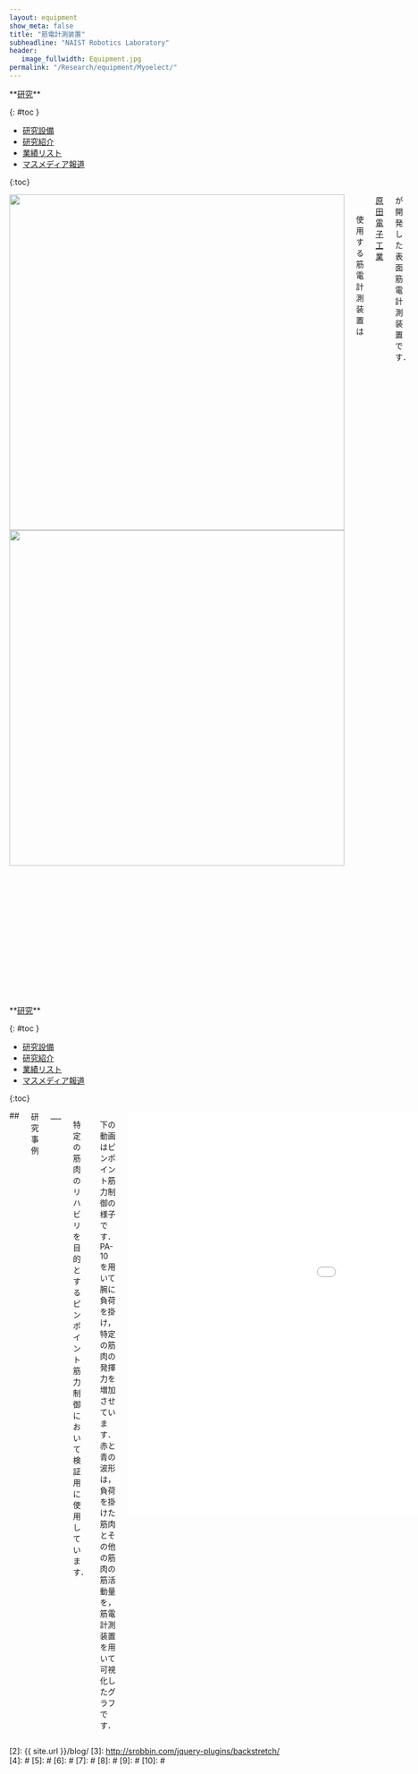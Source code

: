 ```yaml
---
layout: equipment
show_meta: false
title: "筋電計測装置"
subheadline: "NAIST Robotics Laboratory"
header:
   image_fullwidth: Equipment.jpg
permalink: "/Research/equipment/Myoelect/"
---
```


<div class="row">
<div class="medium-4 medium-push-8 columns" markdown="1">
<div class="panel radius" markdown="1">
**<a href="{{ site.url }}{{ site.baseurl }}/Research/">研究</a>**

{: #toc }
*  <a href="{{ site.url }}{{ site.baseurl }}/Research/equipment/">研究設備</a>  
*  <a href="{{ site.url }}{{ site.baseurl }}/Research/topics/">研究紹介</a>  
*  <a href="{{ site.url }}{{ site.baseurl }}/Research/publication/">業績リスト</a>  
*  <a href="{{ site.url }}{{ site.baseurl }}/Research/press/">マスメディア報道</a>  

{:toc}
</div>
</div><!-- /.medium-4.columns -->

<div class="medium-8 medium-pull-4 columns" markdown="1">
<div style="text-align:center">
<img class="t50" src="{{ site.urlimg }}Myoelect＿equipment.jpg" alt="" style="width: 600px;" style="height: 350px;">
<img class="t50" src="{{ site.urlimg }}dispo.jpg" alt="" style="width: 600px;" style="height: 350px;">
</div>
<br/>
<br/>
使用する筋電計測装置は<a href="http://www.h-e-i.co.jp/">原田電子工業</a>が開発した表面筋電計測装置です．

筋肉の活動量を評価する目的で使用されています．

筋肉が収縮する際に発生する微弱な電位を検知します．計測したい筋肉周辺の皮膚表面にディスポ電極を貼りつけ，計測機器を接続することでその電位を計測します．

<div class="image_margin" style>
    
</div>

</div>
</div><!-- /.row -->

<div class="row">
<div class="medium-4 medium-push-8 columns" markdown="1">
<div class="panel radius" markdown="1">
**<a href="{{ site.url }}{{ site.baseurl }}/Research/">研究</a>**

{: #toc }
*  <a href="{{ site.url }}{{ site.baseurl }}/Research/equipment/">研究設備</a>  
*  <a href="{{ site.url }}{{ site.baseurl }}/Research/topics/">研究紹介</a>  
*  <a href="{{ site.url }}{{ site.baseurl }}/Research/publication/">業績リスト</a>  
*  <a href="{{ site.url }}{{ site.baseurl }}/Research/press/">マスメディア報道</a>  

{:toc}
</div>
</div><!-- /.medium-4.columns -->

<div class="medium-8 medium-pull-4 columns" markdown="1">
## <span style="font-size: 100%">研究事例</span>
___

特定の筋肉のリハビリを目的とするピンポイント筋力制御において検証用に使用しています．

下の動画はピンポイント筋力制御の様子です．PA-10を用いて腕に負荷を掛け，特定の筋肉の発揮力を増加させています．赤と青の波形は，負荷を掛けた筋肉とその他の筋肉の筋活動量を，筋電計測装置を用いて可視化したグラフです．
 
<div style="text-align:center">
<div class="flex-video">
        <iframe width="1280" height="720" src="//www.youtube.com/embed/UvVWkq9jGu8" frameborder="0" allowfullscreen></iframe>
</div>
</div>

## <span style="font-size: 100%">キーワード</span>
___
リハビリテーション，スポーツ工学，バイオメカニクス，医用，筋電，筋力評価，EMG
</div> 
</div><!-- /.row -->



 [1]: http://kramdown.gettalong.org/converter/html.html#toc
 [2]: {{ site.url }}/blog/
 [3]: http://srobbin.com/jquery-plugins/backstretch/
 [4]: #
 [5]: #
 [6]: #
 [7]: #
 [8]: #
 [9]: #
 [10]: #
